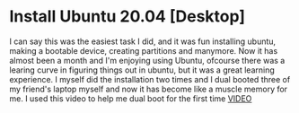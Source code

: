 #  Install Ubuntu 20.04 [Desktop]

I can say this was the easiest task I did, and it was fun installing ubuntu, making a bootable device, creating partitions and manymore. Now it has almost been a month and I'm enjoying using Ubuntu, ofcourse there was a learing curve in figuring things out in ubuntu, but it was a great learning experience. I myself did the installation two times and I dual booted three of my friend's laptop myself and now it has become like a muscle memory for me. I used this video to help me dual boot for the first time [VIDEO](https://www.youtube.com/watch?v=QKn5U2esuRk)
